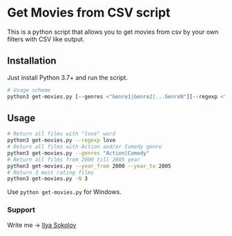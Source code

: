 # Get Movies from CSV script

This is a python script that allows you to get movies from csv by your own filters with CSV like output.

## Installation

Just install Python 3.7+ and run the script.
```bash
# Usage scheme
python3 get-movies.py [--genres <"Genre1|Genre2|...GenreN"][--regexp <"regular expression">][--year_from and/or --year_to <year>][--N <number>]
```
## Usage

```bash
# Return all films with "love" word
python3 get-movies.py --regexp love
# Return all films with Action and/or Comedy genre
python3 get-movies.py --genres "Action|Comedy"
# Return all films from 2000 till 2005 year
python3 get-movies.py --year_from 2000 --year_to 2005
# Return 3 most rating films
python3 get-movies.py -N 3
```
Use ```python get-movies.py``` for Windows.

### Support

Write me -> [Ilya Sokolov](https://t.me/r0ck6t)
